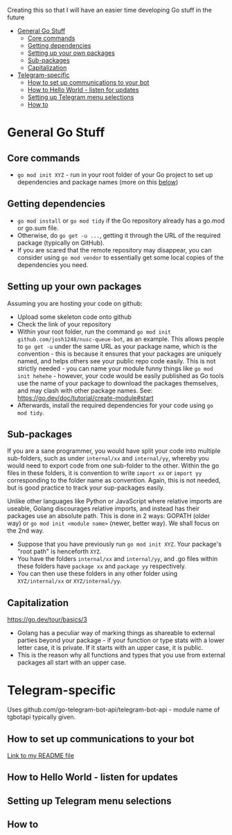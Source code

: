 Creating this so that I will have an easier time developing Go stuff in the future

- [General Go Stuff](#general-go-stuff)
  - [Core commands](#core-commands)
  - [Getting dependencies](#getting-dependencies)
  - [Setting up your own packages](#setting-up-your-own-packages)
  - [Sub-packages](#sub-packages)
  - [Capitalization](#capitalization)
- [Telegram-specific](#telegram-specific)
  - [How to set up communications to your bot](#how-to-set-up-communications-to-your-bot)
  - [How to Hello World - listen for updates](#how-to-hello-world---listen-for-updates)
  - [Setting up Telegram menu selections](#setting-up-telegram-menu-selections)
  - [How to](#how-to)


# General Go Stuff

## Core commands
- `go mod init XYZ` - run in your root folder of your Go project to set up dependencies and package names (more on this [below](#setting-up-your-own-packages))

## Getting dependencies
- `go mod install` or `go mod tidy` if the Go repository already has a go.mod or go.sum file.
- Otherwise, do `go get -u ...`, getting it through the URL of the required package (typically on GitHub).
- If you are scared that the remote repository may disappear, you can consider using `go mod vendor` to essentially get some local copies of the dependencies you need.

## Setting up your own packages

Assuming you are hosting your code on github:
- Upload some skeleton code onto github
- Check the link of your repository
- Within your root folder, run the command `go mod init github.com/josh1248/nusc-queue-bot`, as an example. This allows people to `go get -u` under the same URL as your package name, which is the convention - this is because it ensures that your packages are uniquely named, and helps others see your public repo code easily. This is not strictly needed - you can name your module funny things like `go mod init hehehe` - however, your code would be easily published as Go tools use the name of your package to download the packages themselves, and may clash with other package names. See: https://go.dev/doc/tutorial/create-module#start 
- Afterwards, install the required dependencies for your code using `go mod tidy`.
  
## Sub-packages

If you are a sane programmer, you would have split your code into multiple sub-folders, such as under `internal/xx` and `internal/yy`, whereby you would need to export code from one sub-folder to the other.
Within the go files in these folders, it is convention to write `import xx` or `import yy` corresponding to the folder name as convention. Again, this is not needed, but is good practice to track your sup-packages easily.

Unlike other languages like Python or JavaScript where relative imports are useable, Golang discourages relative imports, and instead has their packages use an absolute path. This is done in 2 ways: GOPATH (older way) or `go mod init <module name>` (newer, better way). We shall focus on the 2nd way.

- Suppose that you have previously run `go mod init XYZ`. Your package's "root path" is henceforth `XYZ`.
- You have the folders `internal/xx` and `internal/yy`, and .go files within these folders have `package xx` and `package yy` respectively.
- You can then use these folders in any other folder using `XYZ/internal/xx` or `XYZ/internal/yy`.

## Capitalization

https://go.dev/tour/basics/3 
- Golang has a peculiar way of marking things as shareable to external parties beyond your package - if your function or type stats with a lower letter case, it is private. If it starts with an upper case, it is public.
- This is the reason why all functions and types that you use from external packages all start with an upper case.

# Telegram-specific
Uses github.com/go-telegram-bot-api/telegram-bot-api - module name of tgbotapi typically given.

## How to set up communications to your bot

[Link to my README file](./README.md#register-your-bot-on-telegram)

## How to Hello World - listen for updates

## Setting up Telegram menu selections

## How to 
